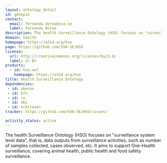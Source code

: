 ```yaml
---
layout: ontology_detail
id: genepio
contact:
  email: fernanda.dorea@sva.se
  label: Fernanda Dorea
description: The health Surveillance Ontology (HSO) focuses on "surveillance system level data", that is, data outputs from surveillance activities, such as number of samples collected, cases observed, etc. It aims to support One-Health surveillance, covering animal health, public health and food safety surveillance.  
domain: health
homepage: https://w3id.org/hso
page: https://github.com/SVA-SE/HSO
license:
  url: http://creativecommons.org/licenses/by/3.0/
  label: CC-BY
products:
  - id: hso.owl
    homepage: https://w3id.org/hso
title: Health Surveillance Ontology
dependencies:
 - id: uberon
 - id: bfo
 - id: ro
 - id: obi
 - id: ncbitaxon
tracker: https://github.com/SVA-SE/HSO/issues/

activity_status: active
---
```


The health Surveillance Ontology (HSO) focuses on "surveillance system level data", that is, data outputs from surveillance activities, such as number of samples collected, cases observed, etc. It aims to support One-Health surveillance, covering animal health, public health and food safety surveillance.

